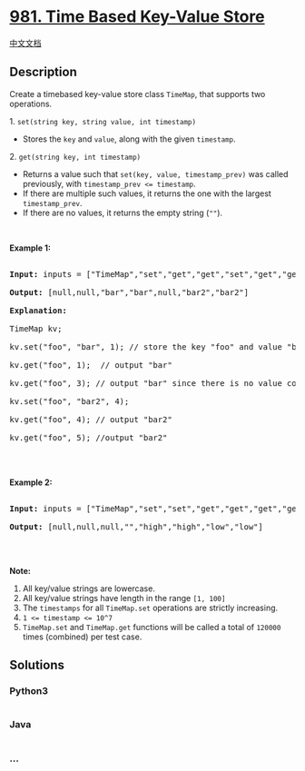 # [981. Time Based Key-Value Store](https://leetcode.com/problems/time-based-key-value-store)

[中文文档](/solution/0900-0999/0981.Time%20Based%20Key-Value%20Store/README.md)

## Description

<p>Create a timebased key-value store class&nbsp;<code>TimeMap</code>, that supports two operations.</p>

<p>1. <code>set(string key, string value, int timestamp)</code></p>

<ul>
    <li>Stores the <code>key</code> and <code>value</code>, along with the given <code>timestamp</code>.</li>
</ul>

<p>2. <code>get(string key, int timestamp)</code></p>

<ul>
    <li>Returns a value such that <code>set(key, value, timestamp_prev)</code> was called previously, with <code>timestamp_prev &lt;= timestamp</code>.</li>
    <li>If there are multiple such values, it returns the one with the largest <code>timestamp_prev</code>.</li>
    <li>If there are no values, it returns the empty string (<code>&quot;&quot;</code>).</li>
</ul>

<p>&nbsp;</p>

<div>

<p><strong>Example 1:</strong></p>

<pre>

<strong>Input: </strong>inputs = <span id="example-input-1-1">[&quot;TimeMap&quot;,&quot;set&quot;,&quot;get&quot;,&quot;get&quot;,&quot;set&quot;,&quot;get&quot;,&quot;get&quot;]</span>, inputs = <span id="example-input-1-2">[[],[&quot;foo&quot;,&quot;bar&quot;,1],[&quot;foo&quot;,1],[&quot;foo&quot;,3],[&quot;foo&quot;,&quot;bar2&quot;,4],[&quot;foo&quot;,4],[&quot;foo&quot;,5]]</span>

<strong>Output: </strong><span id="example-output-1">[null,null,&quot;bar&quot;,&quot;bar&quot;,null,&quot;bar2&quot;,&quot;bar2&quot;]</span>

<strong>Explanation: </strong><span id="example-output-1">&nbsp; 

TimeMap kv; &nbsp; 

kv.set(&quot;foo&quot;, &quot;bar&quot;, 1); // store the key &quot;foo&quot; and value &quot;bar&quot; along with timestamp = 1 &nbsp; 

kv.get(&quot;foo&quot;, 1);  // output &quot;bar&quot; &nbsp; 

kv.get(&quot;foo&quot;, 3); // output &quot;bar&quot; since there is no value corresponding to foo at timestamp 3 and timestamp 2, then the only value is at timestamp 1 ie &quot;bar&quot; &nbsp; 

kv.set(&quot;foo&quot;, &quot;bar2&quot;, 4); &nbsp; 

kv.get(&quot;foo&quot;, 4); // output &quot;bar2&quot; &nbsp; 

kv.get(&quot;foo&quot;, 5); //output &quot;bar2&quot; &nbsp; 

</span>

</pre>

<div>

<p><strong>Example 2:</strong></p>

<pre>

<strong>Input: </strong>inputs = <span id="example-input-2-1">[&quot;TimeMap&quot;,&quot;set&quot;,&quot;set&quot;,&quot;get&quot;,&quot;get&quot;,&quot;get&quot;,&quot;get&quot;,&quot;get&quot;]</span>, inputs = <span id="example-input-2-2">[[],[&quot;love&quot;,&quot;high&quot;,10],[&quot;love&quot;,&quot;low&quot;,20],[&quot;love&quot;,5],[&quot;love&quot;,10],[&quot;love&quot;,15],[&quot;love&quot;,20],[&quot;love&quot;,25]]</span>

<strong>Output: </strong><span id="example-output-2">[null,null,null,&quot;&quot;,&quot;high&quot;,&quot;high&quot;,&quot;low&quot;,&quot;low&quot;]</span>

</pre>

</div>

</div>

<p>&nbsp;</p>

<p><strong>Note:</strong></p>

<ol>
    <li>All key/value strings are lowercase.</li>
    <li>All key/value strings have&nbsp;length in the range&nbsp;<code>[1, 100]</code></li>
    <li>The <code>timestamps</code> for all <code>TimeMap.set</code> operations are strictly increasing.</li>
    <li><code>1 &lt;= timestamp &lt;= 10^7</code></li>
    <li><code>TimeMap.set</code> and <code>TimeMap.get</code>&nbsp;functions will be called a total of <code>120000</code> times (combined) per test case.</li>
</ol>

## Solutions

<!-- tabs:start -->

### **Python3**

```python

```

### **Java**

```java

```

### **...**

```

```

<!-- tabs:end -->
